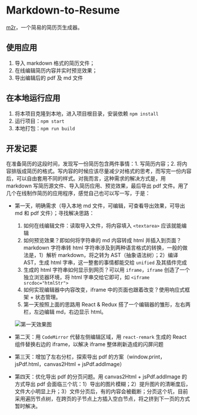 # Markdown-to-Resume

[m2r](m2r.netlify.app)，一个简易的简历页生成器。

## 使用应用

1. 导入 markdown 格式的简历文件；
2. 在线编辑简历内容并实时预览效果；
3. 导出编辑后的 pdf 及 md 文件

## 在本地运行应用

1. 将本项目克隆到本地，进入项目根目录，安装依赖 `npm install`
2. 运行项目：`npm start`
3. 本地打包：`npm run build`

## 开发记要

在准备简历的这段时间，发现写一份简历包含两件事情：1. 写简历内容；2. 将内容排版成简历的格式。写内容的时候应该尽量减少对格式的思考，而写完一份内容后，可以自由套用不同的样式。对我而言，这种需求的解决方式是，用 markdown 写简历源文件、导入简历应用、预览效果，最后导出 pdf 文件。用了几个在线制作简历的应用程序，感觉自己也可以写一写，于是：
  - 第一天，明确需求（导入本地 md 文件，可编辑，可查看导出效果，可导出 md 和 pdf 文件）；寻找解决思路：
    1. 如何在线编辑文件：读取导入文件，将内容填入 `<textarea>` 应该就能编辑
    2. 如何预览效果？即如何将字符串的 md 内容转成 html 并插入到页面？markdown 字符串转 html 字符串涉及到两种语言格式的转换，一般的做法是，1）解析 markdown，将之转为 AST（抽象语法树）；2）编译 AST，生成 html 字串，这一整套的事情都能交给 `unified` 及其插件完成
    3. 生成的 html 字符串如何显示到网页？可以用 `iframe`，`iframe` 创造了一个独立浏览器环境，将 html 字串交给它即可，如 `<iframe srcdoc="htmlStr">`
    4. 如何实现编辑器中内容改变，iframe 中的页面也跟着改变？使用响应式框架 + 状态管理。
    5. 第一天按照上面的思路用 React & Redux 搭了一个编辑器的雏形，左右两栏，左边编辑 md，右边显示 html。

    ![第一天效果图]()
  
  - 第二天：用 `CodeMirror` 代替左侧编辑区域，用 `react-remark` 生成的 React 组件替换右边的 iframe，以解决 iframe 整体刷新造成的闪屏问题
  - 第三天：增加了左右分栏，探索导出 pdf 的方案（window.print，jsPdf.html，canvas2Html + jsPdf.addImage）
  - 第四天：优化导出 pdf 的分页问题。用 canvas2Html + jsPdf.addImage 的方式导出 pdf 会面临三个坑：1）导出的图片模糊；2）提升图片的清晰度后，文件大小明显上升；3）文件分页后，有的内容会被截断；分页这个坑，目前采用遍历节点树，在跨页的子节点上方插入空白节点，将之挤到下一页的方式暂时解决。
    